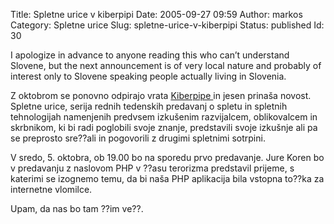 Title: Spletne urice v kiberpipi
Date: 2005-09-27 09:59
Author: markos
Category: Spletne urice
Slug: spletne-urice-v-kiberpipi
Status: published
Id: 30

<div>
 <p>
  I apologize in advance to anyone reading this who can’t understand Slovene, but the next announcement is of very local nature and probably of interest only to Slovene speaking people actually living in Slovenia.
 </p>
 <p>
  Z oktobrom se ponovno odpirajo vrata
  <a href="www.kiberpipa.org">
   Kiberpipe
  </a>
  in jesen prinaša novost. Spletne urice, serija rednih tedenskih predavanj o spletu in spletnih tehnologijah namenjenih predvsem izkušenim razvijalcem, oblikovalcem in skrbnikom, ki bi radi poglobili svoje znanje, predstavili svoje izkušnje ali pa se preprosto sre??ali in pogovorili z drugimi spletnimi sotrpini.
 </p>
 <p>
  V sredo, 5. oktobra, ob 19.00 bo na sporedu prvo predavanje. Jure Koren bo v predavanju z naslovom PHP v ??asu terorizma predstavil prijeme, s katerimi se izognemo temu, da bi naša PHP aplikacija bila vstopna to??ka za internetne vlomilce.
 </p>
 <p>
  Upam, da nas bo tam ??im ve??.
 </p>
</div>
